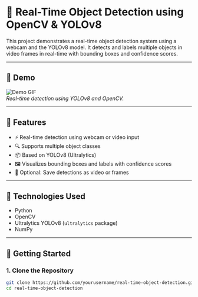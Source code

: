 # 🎯 Real-Time Object Detection using OpenCV & YOLOv8

This project demonstrates a real-time object detection system using a webcam and the YOLOv8 model. It detects and labels multiple objects in video frames in real-time with bounding boxes and confidence scores.

---

## 📸 Demo

![Demo GIF](demo.gif)  
*Real-time detection using YOLOv8 and OpenCV.*

---

## 🔧 Features

- ⚡ Real-time detection using webcam or video input
- 🔍 Supports multiple object classes
- 📦 Based on YOLOv8 (Ultralytics)
- 🖼️ Visualizes bounding boxes and labels with confidence scores
- 📁 Optional: Save detections as video or frames

---

## 🧠 Technologies Used

- Python
- OpenCV
- Ultralytics YOLOv8 (`ultralytics` package)
- NumPy

---

## 🚀 Getting Started

### 1. Clone the Repository

```bash
git clone https://github.com/yourusername/real-time-object-detection.git
cd real-time-object-detection
